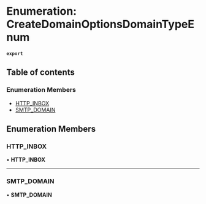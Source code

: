 # Enumeration: CreateDomainOptionsDomainTypeEnum

**`export`**

## Table of contents

### Enumeration Members

- [HTTP\_INBOX](CreateDomainOptionsDomainTypeEnum.md#http_inbox)
- [SMTP\_DOMAIN](CreateDomainOptionsDomainTypeEnum.md#smtp_domain)

## Enumeration Members

### <a id="http_inbox" name="http_inbox"></a> HTTP\_INBOX

• **HTTP\_INBOX**

___

### <a id="smtp_domain" name="smtp_domain"></a> SMTP\_DOMAIN

• **SMTP\_DOMAIN**
